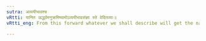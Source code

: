 ```yaml
---
sutra: अव्ययीभावश्च
vRtti: यानित ऊर्द्ध्वमनुक्रमिष्यामोऽव्ययीभावसंज्ञा स्ते वेदितव्याः॥
vRtti_eng: From this forward whatever we shall describe will get the name of _Avyayibháva samasa_ or adverbial compound.

---
```

